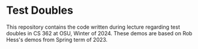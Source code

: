 # Test Doubles

This repository contains the code written during lecture regarding test doubles
in CS 362 at OSU, Winter of 2024. These demos are based on Rob Hess's demos
from Spring term of 2023.
